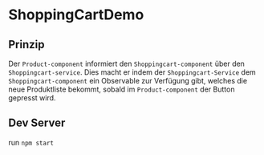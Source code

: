 # ShoppingCartDemo

## Prinzip
Der `Product-component` informiert den `Shoppingcart-component` über den `Shoppingcart-service`. Dies macht er indem der `Shoppingcart-Service` dem `Shoppingcart-component` ein Observable zur Verfügung gibt, welches die neue Produktliste bekommt, sobald im `Product-component` der Button gepresst wird.

## Dev Server
run `npm start`
